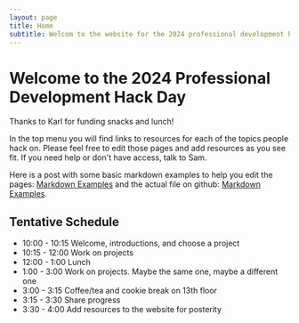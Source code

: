 ```yaml
---
layout: page
title: Home
subtitle: Welcom to the website for the 2024 professional development hack day
---
```


# Welcome to the 2024 Professional Development Hack Day
Thanks to Karl for funding snacks and lunch!

In the top menu you will find links to resources for each of the topics people hack on. Please feel free to edit those pages and add resources as you see fit. If you need help or don't have access, talk to Sam.

Here is a post with some basic markdown examples to help you edit the pages: [Markdown Examples](/2020-02-28-sample-markdown/) and the actual file on github: [Markdown Examples](https://github.com/OttoStruve/profDevHackDay2024/blob/master/_posts/2020-02-28-sample-markdown.md?plain=1).

## Tentative Schedule
- 10:00 - 10:15 Welcome, introductions, and choose a project
- 10:15 - 12:00 Work on projects
- 12:00 - 1:00 Lunch
- 1:00 - 3:00 Work on projects. Maybe the same one, maybe a different one
- 3:00 - 3:15 Coffee/tea and cookie break on 13th floor
- 3:15 - 3:30 Share progress
- 3:30 - 4:00 Add resources to the website for posterity

